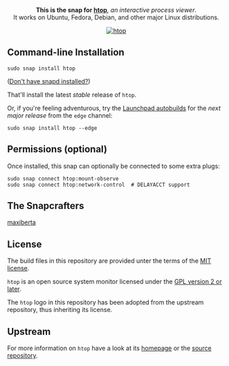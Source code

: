 <p align="center">
  <b>This is the snap for <a href="https://htop.dev/">htop</a></b>, <i>an interactive process viewer</i>.
  <br/>
  It works on Ubuntu, Fedora, Debian, and other major Linux distributions.
</p>

<p align="center">
  <a href="https://snapcraft.io/htop">
    <img alt="htop" src="https://snapcraft.io/htop/badge.svg" />
  </a>
</p>

## Command-line Installation

    sudo snap install htop

([Don't have snapd installed?](https://snapcraft.io/docs/core/install))

That'll install the latest _stable_ release of `htop`.

Or, if you're feeling adventurous, try the [Launchpad autobuilds](https://launchpad.net/~maxiberta/+snap/htop-edge) for the _next major release_ from the `edge` channel:

    sudo snap install htop --edge

## Permissions (optional)

Once installed, this snap can optionally be connected to some extra plugs:

    sudo snap connect htop:mount-observe
    sudo snap connect htop:network-control  # DELAYACCT support

## The Snapcrafters

[maxiberta](https://github.com/maxiberta/)

## License

The build files in this repository are provided unter the terms of the [MIT license](LICENSE).

`htop` is an open source system monitor licensed under the [GPL version 2 or later](https://www.gnu.org/licenses/old-licenses/gpl-2.0.html).

The `htop` logo in this repository has been adopted from the upstream repository, thus inheriting its license.

## Upstream

For more information on `htop` have a look at its [homepage](https://htop.dev) or the [source repository](https://github.com/htop-dev/htop).
